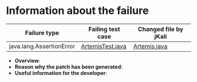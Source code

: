 # Information about the failure

| Failure type | Failing test case | Changed file by jKali |
|--------------|-------------------|----------------------------|
| java.lang.AssertionError | [ArtemisTest.java](https://github.com/repairnator/repairnator-experiments-one-failing-test-case/blob/264c0730fa98673eb06a24fe0c28c8398cf77cdf/amqp-utils/src/test/java/io/enmasse/amqp/ArtemisTest.java#L57) | [Artemis.java](https://github.com/repairnator/repairnator-experiments-one-failing-test-case/blob/264c0730fa98673eb06a24fe0c28c8398cf77cdf/amqp-utils/src/main/java/io/enmasse/amqp/Artemis.java#L103)|


- **Overview**:
- **Reason why the patch has been generated**:
- **Useful information for the developer**:
